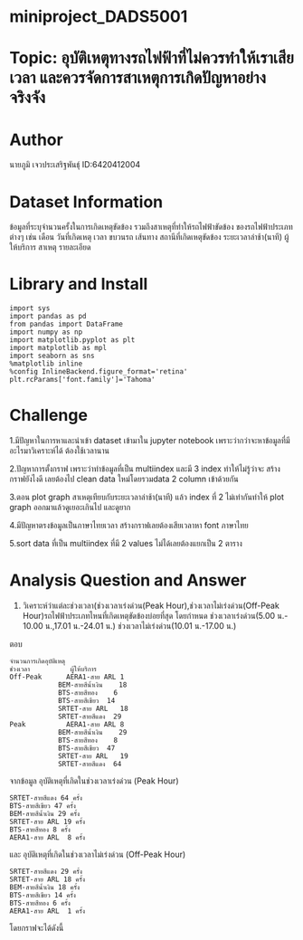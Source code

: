 # miniproject_DADS5001

# Topic: อุบัติเหตุทางรถไฟฟ้าที่ไม่ควรทำให้เราเสียเวลา และควรจัดการสาเหตุการเกิดปัญหาอย่างจริงจัง

# Author
นายภูมิ เจวประเสริฐพันธุ์ ID:6420412004 

# Dataset Information
  ข้อมูลที่ระบุจำนวนครั้งในการเกิดเหตุขัดข้อง รวมถึงสาเหตุที่ทำให้รถไฟฟ้าขัดข้อง ของรถไฟฟ้าประเภทต่างๆ เช่น เดือน วันที่เกิดเหตุ เวลา ขบวนรถ เส้นทาง สถานีที่เกิดเหตุขัดข้อง ระยะเวลาล่าช้า(นาที) ผู้ให้บริการ สาเหตุ รายละเอียด
  
# Library and Install
```
import sys
import pandas as pd
from pandas import DataFrame
import numpy as np
import matplotlib.pyplot as plt
import matplotlib as mpl
import seaborn as sns
%matplotlib inline
%config InlineBackend.figure_format='retina'
plt.rcParams['font.family']='Tahoma' 
```

  
# Challenge
  1.มีปัญหาในการหาและนำเข้า dataset เข้ามาใน jupyter notebook เพราะว่ากว่าจะหาข้อมูลที่มีอะไรมาวิเคราะห์ได้ ต้องใช้เวลานาน
  
  2.ปัญหาการตั้งกราฟ เพราะว่าทำข้อมูลที่เป็น multiindex และมี 3 index  ทำให้ไม่รู้ว่าจะ สร้างกราฟยังไงดี เลยต้องไป clean data ใหม่โดยรวมdata 2 column เข้าด้วยกัน
  
  3.ตอน plot graph สาเหตุเทียบกับระยะเวลาล่าช้า(นาที) แล้ว index ที่ 2 ไม่เท่ากันทำให้ plot graph ออกมาแล้วดูเยอะเกินไป และดูยาก
  
  4.มีปัญหาตรงข้อมูลเป็นภาษาไทยเวลา สร้างกราฟเลยต้องเสียเวลาหา font ภาษาไทย
  
  5.sort data ที่เป็น multiindex  ที่มี 2 values ไม่ได้เลยต้องแยกเป็น 2 ตาราง 


# Analysis Question and Answer

  1. วิเคราะห์ว่าแต่ละช่วงเวลา(ช่วงเวลาเร่งด่วน(Peak Hour),ช่วงเวลาไม่เร่งด่วน(Off-Peak Hour)รถไฟฟ้าประเภทไหนที่เกิดเหตุขัดข้องบ่อยที่สุด 
  โดยกำหนด
  ช่วงเวลาเร่งด่วน(5.00 น.- 10.00 น.,17.01 น.-24.01 น.)
  ช่วงเวลาไม่เร่งด่วน(10.01 น.-17.00 น.)
  
  ตอบ  	
```
จำนวนการเกิดอุบัติเหตุ
ช่วงเวลา	      ผู้ให้บริการ	
Off-Peak	  AERA1-สาย ARL	1
            BEM-สายสีน้ำเงิน	18
            BTS-สายสีทอง	6
            BTS-สายสีเขียว	14
            SRTET-สาย ARL	18
            SRTET-สายสีแดง	29
Peak	      AERA1-สาย ARL	8
            BEM-สายสีน้ำเงิน	29
            BTS-สายสีทอง	8
            BTS-สายสีเขียว	47
            SRTET-สาย ARL	19
            SRTET-สายสีแดง	64
```

จากข้อมูล อุบัติเหตุที่เกิดในช่วงเวลาเร่งด่วน (Peak Hour)
```
SRTET-สายสีแดง 64 ครั้ง
BTS-สายสีเขียว 47 ครั้ง
BEM-สายสีน้ำเงิน 29 ครั้ง
SRTET-สาย ARL 19 ครั้ง
BTS-สายสีทอง 8 ครั้ง
AERA1-สาย ARL  8 ครั้ง
```

และ อุบัติเหตุที่เกิดในช่วงเวลาไม่เร่งด่วน (Off-Peak Hour)
```
SRTET-สายสีแดง 29 ครั้ง
SRTET-สาย ARL 18 ครั้ง
BEM-สายสีน้ำเงิน 18 ครั้ง
BTS-สายสีเขียว 14 ครั้ง
BTS-สายสีทอง 6 ครั้ง
AERA1-สาย ARL  1 ครั้ง
```
โดยกราฟจะได้ดังนี้















